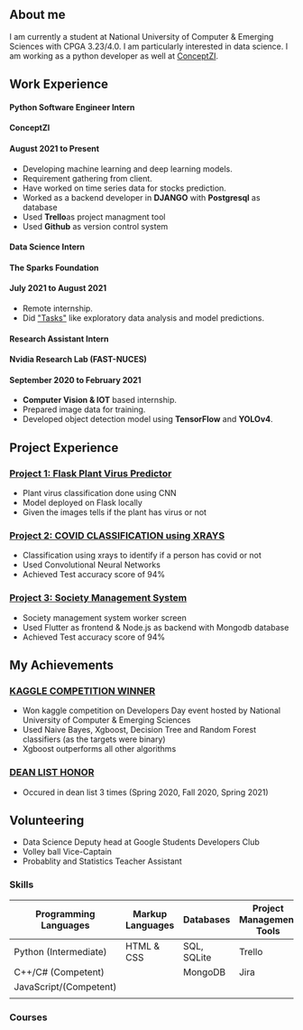 ## About me

I am currently a student at National University of Computer & Emerging Sciences with CPGA 3.23/4.0. I am particularly interested in data science. I am working as a python developer as well at [ConceptZI](https://conceptzi.com/our-team/).

## Work Experience
#### Python Software Engineer Intern
#### ConceptZI
#### August 2021 to Present
- Developing machine learning and deep learning models.
- Requirement gathering from client.
- Have worked on time series data for stocks prediction.
- Worked as a backend developer in **DJANGO** with **Postgresql** as database
- Used **Trello**as project managment tool
- Used **Github** as version control system

#### Data Science Intern
#### The Sparks Foundation
#### July 2021 to August 2021
- Remote internship.
- Did ["Tasks"](https://github.com/YassaFareed/The-Sparks-Foundation-Tasks) like exploratory data analysis and model predictions. 

#### Research Assistant Intern 
#### Nvidia Research Lab (FAST-NUCES)
#### September 2020 to February 2021
- **Computer Vision & IOT** based internship.
- Prepared image data for training.
- Developed object detection model using **TensorFlow** and **YOLOv4**.


## Project Experience
### [Project 1: Flask Plant Virus Predictor](https://github.com/YassaFareed/FLASK-leave-virus)
- Plant virus classification done using CNN
- Model deployed on Flask locally 
- Given the images tells if the plant has virus or not

### [Project 2: COVID CLASSIFICATION using XRAYS](https://github.com/YassaFareed/Project-Covid)
- Classification using xrays to identify if a person has covid or not
- Used Convolutional Neural Networks 
- Achieved Test accuracy score of 94% 

### [Project 3: Society Management System](https://github.com/YassaFareed/society-worker)
- Society management system worker screen
- Used Flutter as frontend & Node.js as backend with Mongodb database
- Achieved Test accuracy score of 94% 



## My Achievements
### [KAGGLE COMPETITION WINNER](https://www.kaggle.com/c/devday21-data-science-competition/leaderboard)
- Won kaggle competition on Developers Day event hosted by National University of Computer & Emerging Sciences
- Used Naive Bayes, Xgboost, Decision Tree and Random Forest classifiers (as the targets were binary) 
- Xgboost outperforms all other algorithms

### [DEAN LIST HONOR](https://nu.edu.pk/Campus/Karachi/DeanLists)
- Occured in dean list 3 times (Spring 2020, Fall 2020, Spring 2021)


## Volunteering
- Data Science Deputy head at Google Students Developers Club
- Volley ball Vice-Captain
- Probablity and Statistics Teacher Assistant 

### Skills
Programming Languages | Markup Languages | Databases   | Project Management Tools|
--------------------- | -----------------|-------------|-------------------------|
Python (Intermediate) |   HTML & CSS     | SQL, SQLite |   Trello                |
C++/C# (Competent)    |                  | MongoDB     |   Jira                  |
JavaScript/(Competent)|                  |             |                         |
                      |                  |             |                         |
                      
                   
### Courses

       

